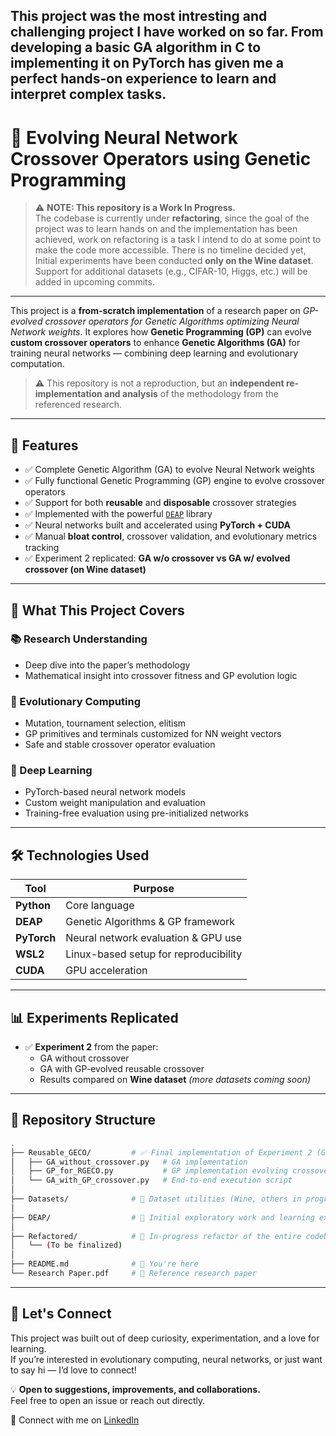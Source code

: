 ## This project was the most intresting and challenging project I have worked on so far. From developing a basic GA algorithm in C to implementing it on PyTorch has given me a perfect hands-on experience to learn and interpret complex tasks. 

# 🧬 Evolving Neural Network Crossover Operators using Genetic Programming

> ⚠️ **NOTE: This repository is a Work In Progress.**  
> The codebase is currently under **refactoring**, since the goal of the project was to learn hands on and the implementation has been achieved, work on refactoring is a task I intend to do at some point to make the code more accessible. There is no timeline decided yet,  
> Initial experiments have been conducted **only on the Wine dataset**. Support for additional datasets (e.g., CIFAR-10, Higgs, etc.) will be added in upcoming commits.

---

This project is a **from-scratch implementation** of a research paper on *GP-evolved crossover operators for Genetic Algorithms optimizing Neural Network weights*. It explores how **Genetic Programming (GP)** can evolve **custom crossover operators** to enhance **Genetic Algorithms (GA)** for training neural networks — combining deep learning and evolutionary computation.

> ⚠️ This repository is not a reproduction, but an **independent re-implementation and analysis** of the methodology from the referenced research.

---

## 🚀 Features

- ✅ Complete Genetic Algorithm (GA) to evolve Neural Network weights
- ✅ Fully functional Genetic Programming (GP) engine to evolve crossover operators
- ✅ Support for both **reusable** and **disposable** crossover strategies
- ✅ Implemented with the powerful [`DEAP`](https://github.com/DEAP/deap) library
- ✅ Neural networks built and accelerated using **PyTorch + CUDA**
- ✅ Manual **bloat control**, crossover validation, and evolutionary metrics tracking
- ✅ Experiment 2 replicated: **GA w/o crossover vs GA w/ evolved crossover (on Wine dataset)**

---

## 🧠 What This Project Covers

### 📚 Research Understanding
- Deep dive into the paper’s methodology
- Mathematical insight into crossover fitness and GP evolution logic

### 🧬 Evolutionary Computing
- Mutation, tournament selection, elitism
- GP primitives and terminals customized for NN weight vectors
- Safe and stable crossover operator evaluation

### 🧠 Deep Learning
- PyTorch-based neural network models
- Custom weight manipulation and evaluation
- Training-free evaluation using pre-initialized networks

---

## 🛠️ Technologies Used

| Tool        | Purpose                            |
|-------------|-------------------------------------|
| **Python**  | Core language                       |
| **DEAP**    | Genetic Algorithms & GP framework   |
| **PyTorch** | Neural network evaluation & GPU use |
| **WSL2**    | Linux-based setup for reproducibility |
| **CUDA**    | GPU acceleration                    |

---

## 📊 Experiments Replicated

- ✅ **Experiment 2** from the paper:
  - GA without crossover
  - GA with GP-evolved reusable crossover
  - Results compared on **Wine dataset** *(more datasets coming soon)*

---


## 📁 Repository Structure

```bash
.
├── Reusable_GECO/         # ✅ Final implementation of Experiment 2 (GA w/o crossover vs GA w/ GP crossover)
│   ├── GA_without_crossover.py   # GA implementation
│   ├── GP_for_RGECO.py           # GP implementation evolving crossover operators
│   └── GA_with_GP_crossover.py   # End-to-end execution script
│
├── Datasets/              # 🧰 Dataset utilities (Wine, others in progress)
│
├── DEAP/                  # 🧪 Initial exploratory work and learning experiments with the DEAP library
│
├── Refactored/            # 🔨 In-progress refactor of the entire codebase into cleaner modules
│   └── (To be finalized)
│
├── README.md              # 📘 You're here
└── Research Paper.pdf     # 📄 Reference research paper
```


---

## 🙌 Let's Connect

This project was built out of deep curiosity, experimentation, and a love for learning.  
If you’re interested in evolutionary computing, neural networks, or just want to say hi — I’d love to connect!

💡 **Open to suggestions, improvements, and collaborations.**  
Feel free to open an issue or reach out directly.

📨 Connect with me on [LinkedIn](https://www.linkedin.com/in/lamaq-mujpurwala-713b7a32b/)
